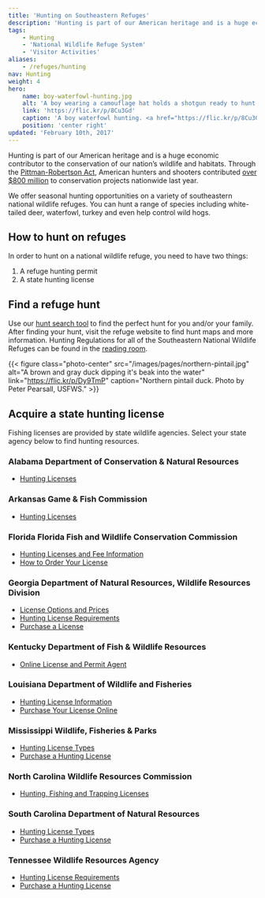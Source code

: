 ```yaml
---
title: 'Hunting on Southeastern Refuges'
description: 'Hunting is part of our American heritage and is a huge economic contributor to the conservation of our nation’s wildlife and habitats. We offer seasonal hunting opportunities on a variety of southeastern national wildlife refuges. You can hunt a range of species including white-tailed deer, waterfowl, turkey and even help control wild hogs.'
tags:
    - Hunting
    - 'National Wildlife Refuge System'
    - 'Visitor Activities'
aliases:
    - /refuges/hunting
nav: Hunting
weight: 4
hero:
    name: boy-waterfowl-hunting.jpg
    alt: 'A boy wearing a camouflage hat holds a shotgun ready to hunt waterfowl'
    link: 'https://flic.kr/p/8Cu3Gd'
    caption: 'A boy waterfowl hunting. <a href="https://flic.kr/p/8Cu3Gd">Photo</a> by Tina Shaw, USFWS.'
    position: 'center right'
updated: 'February 10th, 2017'
---
```


Hunting is part of our American heritage and is a huge economic contributor to the conservation of our nation’s wildlife and habitats. Through the [Pittman-Robertson Act](http://wsfrprograms.fws.gov/Subpages/GrantPrograms/WR/WR_Act.htm), American hunters and shooters contributed [over $800 million](http://wsfrprograms.fws.gov/Subpages/GrantPrograms/WR/WRFinalApportionment2015.pdf) to conservation projects nationwide last year.

We offer seasonal hunting opportunities on a variety of southeastern national wildlife refuges. You can hunt a range of species including white-tailed deer, waterfowl, turkey and even help control wild hogs.

## How to hunt on refuges

In order to hunt on a national wildlife refuge, you need to have two things:

1. A refuge hunting permit
2. A state hunting license

## Find a refuge hunt

Use our [hunt search tool](https://www.fws.gov/refuges/hunting/) to find the perfect hunt for you and/or your family. After finding your hunt, visit the refuge website to find hunt maps and more information.  Hunting Regulations for all of the Southeastern National Wildlife Refuges can be found in the [reading room](/reading-room/?search=Hunt).

{{< figure class="photo-center" src="/images/pages/northern-pintail.jpg" alt="A brown and gray duck dipping it's beak into the water" link="https://flic.kr/p/Dy9TmP" caption="Northern pintail duck. Photo by Peter Pearsall, USFWS." >}}

## Acquire a state hunting license

Fishing licenses are provided by state wildlife agencies. Select your state agency below to find hunting resources.

### Alabama Department of Conservation & Natural Resources

- [Hunting Licenses](http://www.outdooralabama.com/hunting-license)

### Arkansas Game & Fish Commission

- [Hunting Licenses](https://www.agfc.com/en/resources/licensing/huntinglicenses/)

### Florida Florida Fish and Wildlife Conservation Commission

- [Hunting Licenses and Fee Information](http://myfwc.com/license/recreational/hunting/)
- [How to Order Your License](http://myfwc.com/license/recreational/how-to-order/)

### Georgia Department of Natural Resources, Wildlife Resources Division

- [License Options and Prices](http://www.georgiawildlife.com/licenses-permits-passes#Recreational_Licenses_and_Passes)
- [Hunting License Requirements](http://www.eregulations.com/georgia/hunting/license-requirements/)
- [Purchase a License](https://www.gooutdoorsgeorgia.com/)

### Kentucky Department of Fish & Wildlife Resources

- [Online License and Permit Agent](https://app.fw.ky.gov/license/waonlinefront.aspx)

### Louisiana Department of Wildlife and Fisheries

- [Hunting License Information](http://www.wlf.louisiana.gov/hunting-licenses)
- [Purchase Your License Online](https://www.la.wildlifelicense.com/start.php)

### Mississippi Wildlife, Fisheries & Parks

- [Hunting License Types](https://www.ms.gov/mdwfp/hunting_fishing/faq_info.aspx)
- [Purchase a Hunting License](https://www.ms.gov/mdwfp/hunting_fishing/)

### North Carolina Wildlife Resources Commission

- [Hunting, Fishing and Trapping Licenses](http://www.ncwildlife.org/Licensing/HuntingFishingTrappingLicenses.aspx)

### South Carolina Department of Natural Resources

- [Hunting License Types](http://www.dnr.sc.gov/licenses/huntinglicense.html)
- [Purchase a Hunting License](https://dnrlicensing.sc.gov/dnrlicensingsales/salescategories.aspx)

### Tennessee Wildlife Resources Agency

- [Hunting License Requirements](https://www.tn.gov/twra/article/hunting-license-requirements)
- [Purchase a Hunting License](https://www1.tn.wildlifelicense.com/start.php)

